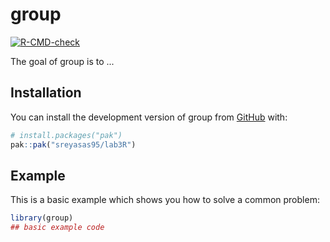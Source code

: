 
# group

<!-- badges: start -->
[![R-CMD-check](https://github.com/sreyasas95/lab3R/actions/workflows/R-CMD-check.yaml/badge.svg)](https://github.com/sreyasas95/lab3R/actions/workflows/R-CMD-check.yaml)
<!-- badges: end -->

The goal of group is to ...

## Installation

You can install the development version of group from [GitHub](https://github.com/) with:

``` r
# install.packages("pak")
pak::pak("sreyasas95/lab3R")
```

## Example

This is a basic example which shows you how to solve a common problem:

``` r
library(group)
## basic example code
```

